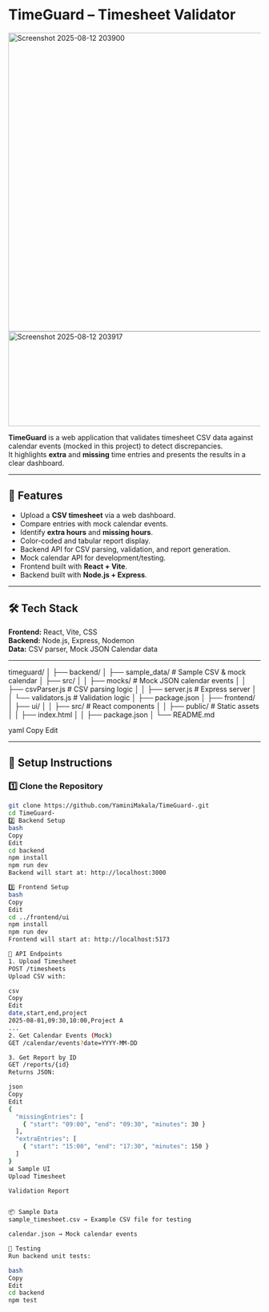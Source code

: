 # TimeGuard – Timesheet Validator
<img width="611" height="596" alt="Screenshot 2025-08-12 203900" src="https://github.com/user-attachments/assets/d94e8ddb-5a09-4e21-8942-323f224cedf8" />
<img width="582" height="189" alt="Screenshot 2025-08-12 203917" src="https://github.com/user-attachments/assets/b627431a-43cb-41db-bdc1-2da603c3e018" />



**TimeGuard** is a web application that validates timesheet CSV data against calendar events (mocked in this project) to detect discrepancies.  
It highlights **extra** and **missing** time entries and presents the results in a clear dashboard.

---

## 📌 Features
- Upload a **CSV timesheet** via a web dashboard.
- Compare entries with mock calendar events.
- Identify **extra hours** and **missing hours**.
- Color-coded and tabular report display.
- Backend API for CSV parsing, validation, and report generation.
- Mock calendar API for development/testing.
- Frontend built with **React + Vite**.
- Backend built with **Node.js + Express**.

---

## 🛠 Tech Stack
**Frontend:** React, Vite, CSS  
**Backend:** Node.js, Express, Nodemon  
**Data:** CSV parser, Mock JSON Calendar data  

---
timeguard/
│
├── backend/
│ ├── sample_data/ # Sample CSV & mock calendar
│ ├── src/
│ │ ├── mocks/ # Mock JSON calendar events
│ │ ├── csvParser.js # CSV parsing logic
│ │ ├── server.js # Express server
│ │ └── validators.js # Validation logic
│ ├── package.json
│
├── frontend/
│ ├── ui/
│ │ ├── src/ # React components
│ │ ├── public/ # Static assets
│ │ ├── index.html
│ │ ├── package.json
│
└── README.md

yaml
Copy
Edit

---

## 🚀 Setup Instructions

### 1️⃣ Clone the Repository
```bash
git clone https://github.com/YaminiMakala/TimeGuard-.git
cd TimeGuard-
2️⃣ Backend Setup
bash
Copy
Edit
cd backend
npm install
npm run dev
Backend will start at: http://localhost:3000

3️⃣ Frontend Setup
bash
Copy
Edit
cd ../frontend/ui
npm install
npm run dev
Frontend will start at: http://localhost:5173

📜 API Endpoints
1. Upload Timesheet
POST /timesheets
Upload CSV with:

csv
Copy
Edit
date,start,end,project
2025-08-01,09:30,10:00,Project A
...
2. Get Calendar Events (Mock)
GET /calendar/events?date=YYYY-MM-DD

3. Get Report by ID
GET /reports/{id}
Returns JSON:

json
Copy
Edit
{
  "missingEntries": [
    { "start": "09:00", "end": "09:30", "minutes": 30 }
  ],
  "extraEntries": [
    { "start": "15:00", "end": "17:30", "minutes": 150 }
  ]
}
📊 Sample UI
Upload Timesheet

Validation Report


📦 Sample Data
sample_timesheet.csv → Example CSV file for testing

calendar.json → Mock calendar events

🧪 Testing
Run backend unit tests:

bash
Copy
Edit
cd backend
npm test


